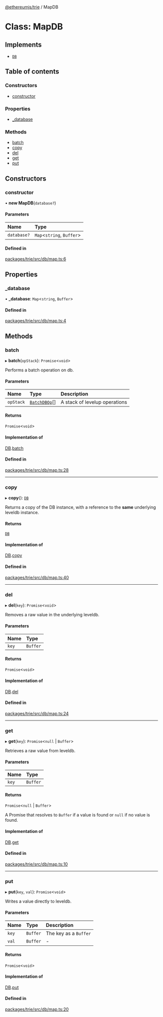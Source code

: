 [@ethereumjs/trie](../README.md) / MapDB

# Class: MapDB

## Implements

- [`DB`](../interfaces/DB.md)

## Table of contents

### Constructors

- [constructor](MapDB.md#constructor)

### Properties

- [\_database](MapDB.md#_database)

### Methods

- [batch](MapDB.md#batch)
- [copy](MapDB.md#copy)
- [del](MapDB.md#del)
- [get](MapDB.md#get)
- [put](MapDB.md#put)

## Constructors

### constructor

• **new MapDB**(`database?`)

#### Parameters

| Name | Type |
| :------ | :------ |
| `database?` | `Map`<`string`, `Buffer`\> |

#### Defined in

[packages/trie/src/db/map.ts:6](https://github.com/ethereumjs/ethereumjs-monorepo/blob/master/packages/trie/src/db/map.ts#L6)

## Properties

### \_database

• **\_database**: `Map`<`string`, `Buffer`\>

#### Defined in

[packages/trie/src/db/map.ts:4](https://github.com/ethereumjs/ethereumjs-monorepo/blob/master/packages/trie/src/db/map.ts#L4)

## Methods

### batch

▸ **batch**(`opStack`): `Promise`<`void`\>

Performs a batch operation on db.

#### Parameters

| Name | Type | Description |
| :------ | :------ | :------ |
| `opStack` | [`BatchDBOp`](../README.md#batchdbop)[] | A stack of levelup operations |

#### Returns

`Promise`<`void`\>

#### Implementation of

[DB](../interfaces/DB.md).[batch](../interfaces/DB.md#batch)

#### Defined in

[packages/trie/src/db/map.ts:28](https://github.com/ethereumjs/ethereumjs-monorepo/blob/master/packages/trie/src/db/map.ts#L28)

___

### copy

▸ **copy**(): [`DB`](../interfaces/DB.md)

Returns a copy of the DB instance, with a reference
to the **same** underlying leveldb instance.

#### Returns

[`DB`](../interfaces/DB.md)

#### Implementation of

[DB](../interfaces/DB.md).[copy](../interfaces/DB.md#copy)

#### Defined in

[packages/trie/src/db/map.ts:40](https://github.com/ethereumjs/ethereumjs-monorepo/blob/master/packages/trie/src/db/map.ts#L40)

___

### del

▸ **del**(`key`): `Promise`<`void`\>

Removes a raw value in the underlying leveldb.

#### Parameters

| Name | Type |
| :------ | :------ |
| `key` | `Buffer` |

#### Returns

`Promise`<`void`\>

#### Implementation of

[DB](../interfaces/DB.md).[del](../interfaces/DB.md#del)

#### Defined in

[packages/trie/src/db/map.ts:24](https://github.com/ethereumjs/ethereumjs-monorepo/blob/master/packages/trie/src/db/map.ts#L24)

___

### get

▸ **get**(`key`): `Promise`<``null`` \| `Buffer`\>

Retrieves a raw value from leveldb.

#### Parameters

| Name | Type |
| :------ | :------ |
| `key` | `Buffer` |

#### Returns

`Promise`<``null`` \| `Buffer`\>

A Promise that resolves to `Buffer` if a value is found or `null` if no value is found.

#### Implementation of

[DB](../interfaces/DB.md).[get](../interfaces/DB.md#get)

#### Defined in

[packages/trie/src/db/map.ts:10](https://github.com/ethereumjs/ethereumjs-monorepo/blob/master/packages/trie/src/db/map.ts#L10)

___

### put

▸ **put**(`key`, `val`): `Promise`<`void`\>

Writes a value directly to leveldb.

#### Parameters

| Name | Type | Description |
| :------ | :------ | :------ |
| `key` | `Buffer` | The key as a `Buffer` |
| `val` | `Buffer` | - |

#### Returns

`Promise`<`void`\>

#### Implementation of

[DB](../interfaces/DB.md).[put](../interfaces/DB.md#put)

#### Defined in

[packages/trie/src/db/map.ts:20](https://github.com/ethereumjs/ethereumjs-monorepo/blob/master/packages/trie/src/db/map.ts#L20)
